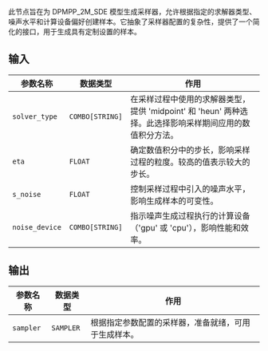 
此节点旨在为 DPMPP_2M_SDE 模型生成采样器，允许根据指定的求解器类型、噪声水平和计算设备偏好创建样本。它抽象了采样器配置的复杂性，提供了一个简化的接口，用于生成具有定制设置的样本。

## 输入

| 参数名称       | 数据类型 | 作用                                                         |
|----------------|----------|--------------------------------------------------------------|
| `solver_type`  | `COMBO[STRING]` | 在采样过程中使用的求解器类型，提供 'midpoint' 和 'heun' 两种选择。此选择影响采样期间应用的数值积分方法。 |
| `eta`          | `FLOAT`  | 确定数值积分中的步长，影响采样过程的粒度。较高的值表示较大的步长。                     |
| `s_noise`      | `FLOAT`  | 控制采样过程中引入的噪声水平，影响生成样本的可变性。                           |
| `noise_device` | `COMBO[STRING]` | 指示噪声生成过程执行的计算设备（'gpu' 或 'cpu'），影响性能和效率。             |

## 输出

| 参数名称   | 数据类型 | 作用                                       |
|------------|----------|--------------------------------------------|
| `sampler`  | `SAMPLER` | 根据指定参数配置的采样器，准备就绪，可用于生成样本。 |
